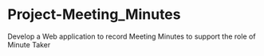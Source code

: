 # Project-Meeting_Minutes
 Develop a Web application to record Meeting Minutes to support the role of Minute Taker
